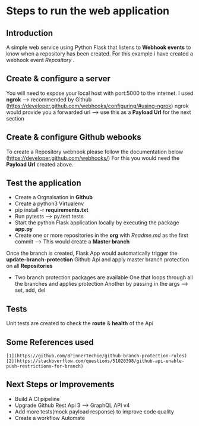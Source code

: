# Steps to run the web application

## Introduction

  A simple web service using Python Flask that listens to **Webhook events** to know when a repository has been created.
  For this example i have created a webhook event *Repository* .
  
## Create & configure a server

   You will need to expose your local host with port:5000 to the internet. I used **ngrok**  --> recommended by Github
   (https://developer.github.com/webhooks/configuring/#using-ngrok)
   ngrok would provide you a forwarded url --> use this as a **Payload Url** for the next section
   
## Create & configure Github webooks

  To create a Repository webhook please follow the documentation below
  (https://developer.github.com/webhooks/)
  For this you would need the **Payload Url** created above.
    
## Test the application

  - Create a Orgnaisation in **Github**
  - Create a python3 Virtualenv
  - pip install -r **requirements.txt**
  - Run pytests --> py.test tests
  - Start the python Flask application locally by executing the package **app.py** 
  - Create one or more repositories in the **org** with *Readme.md* as the first commit --> This would create a **Master branch**
  
  Once the branch is created, Flask App would automatically trigger the **update-branch-protection** Github Api and apply
  master branch protection on all **Repositories**
  
  - Two branch protection packages are available
    One that loops through all the branches and applies protection
    Another by passing in the args --> set, add, del
  
## Tests
    
   Unit tests are created to check the **route** & **health** of the Api
   
## Some References used

    [1](https://github.com/BrinnerTechie/github-branch-protection-rules)
    [2](https://stackoverflow.com/questions/51020398/github-api-enable-push-restrictions-for-branch)
   
## Next Steps or Improvements

  - Build A CI pipeline 
  - Upgrade Github Rest Api 3 --> GraphQL API v4
  - Add more tests(mock payload response) to improve code quality
  - Create a workflow Automate
    
  
  

